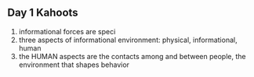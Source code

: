## Day 1 Kahoots
1. informational forces are speci
3. three aspects of informational environment: physical, informational, human
4. the HUMAN aspects are the contacts among and between people, the environment that shapes behavior
